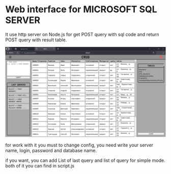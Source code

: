 # Web interface for MICROSOFT SQL SERVER
It use http server on Node.js for get POST query with sql code and return POST query with result table.

![image](https://github.com/tgoaty/crud/blob/main/img1.png)

for work with it you must to change config, you need write your server name, login, password and database name.

if you want, you can add List of last query and list of query for simple mode. both of it you can find in script.js
